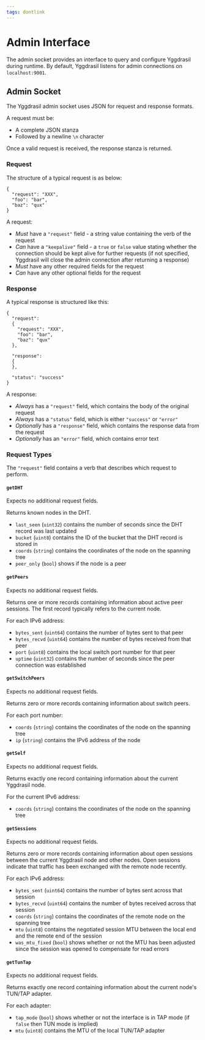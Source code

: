 ```yaml
---
tags: dontlink
---
```


# Admin Interface

The admin socket provides an interface to query and configure Yggdrasil during runtime. By default, Yggdrasil listens for admin connections on `localhost:9001`.

## Admin Socket

The Yggdrasil admin socket uses JSON for request and response formats.

A request must be:
- A complete JSON stanza
- Followed by a newline `\n` character

Once a valid request is received, the response stanza is returned.

### Request

The structure of a typical request is as below:
```
{
  "request": "XXX",
  "foo": "bar",
  "baz": "qux"
}
```

A request:
- *Must* have a `"request"` field - a string value containing the verb of the request
- *Can* have a `"keepalive"` field - a `true` or `false` value stating whether the connection should be kept alive for further requests (if not specified, Yggdrasil will close the admin connection after returning a response)
- *Must* have any other required fields for the request
- *Can* have any other optional fields for the request

### Response 

A typical response is structured like this:
```
{
  "request":
  {
    "request": "XXX",
    "foo": "bar",
    "baz": "qux"
  },
  
  "response":
  {
  },
  
  "status": "success"
}
```

A response:
- *Always* has a `"request"` field, which contains the body of the original request
- *Always* has a `"status"` field, which is either `"success"` or `"error"`
- *Optionally* has a `"response"` field, which contains the response data from the request
- *Optionally* has an `"error"` field, which contains error text

### Request Types

The `"request"` field contains a verb that describes which request to perform. 

#### `getDHT`

Expects no additional request fields.

Returns known nodes in the DHT.
- `last_seen` (`uint32`) contains the number of seconds since the DHT record was last updated
- `bucket` (`uint8`) contains the ID of the bucket that the DHT record is stored in
- `coords` (`string`) contains the coordinates of the node on the spanning tree
- `peer_only` (`bool`) shows if the node is a peer

#### `getPeers`

Expects no additional request fields.

Returns one or more records containing information about active peer sessions. The first record typically refers to the current node. 

For each IPv6 address:
- `bytes_sent` (`uint64`) contains the number of bytes sent to that peer
- `bytes_recvd` (`uint64`) contains the number of bytes received from that peer
- `port` (`uint8`) contains the local switch port number for that peer 
- `uptime` (`uint32`) contains the number of seconds since the peer connection was established

#### `getSwitchPeers`

Expects no additional request fields.

Returns zero or more records containing information about switch peers.

For each port number:
- `coords` (`string`) contains the coordinates of the node on the spanning tree
- `ip` (`string`) contains the IPv6 address of the node 

#### `getSelf`

Expects no additional request fields.

Returns exactly one record containing information about the current Yggdrasil node.

For the current IPv6 address:
- `coords` (`string`) contains the coordinates of the node on the spanning tree

#### `getSessions`

Expects no additional request fields.

Returns zero or more records containing information about open sessions between the current Yggdrasil node and other nodes. Open sessions indicate that traffic has been exchanged with the remote node recently.

For each IPv6 address:
- `bytes_sent` (`uint64`) contains the number of bytes sent across that session
- `bytes_recvd` (`uint64`) contains the number of bytes received across that session
- `coords` (`string`) contains the coordinates of the remote node on the spanning tree
- `mtu` (`uint8`) contains the negotiated session MTU between the local end and the remote end of the session
- `was_mtu_fixed` (`bool`) shows whether or not the MTU has been adjusted since the session was opened to compensate for read errors

#### `getTunTap`

Expects no additional request fields.

Returns exactly one record containing information about the current node's TUN/TAP adapter. 

For each adapter:
- `tap_mode` (`bool`) shows whether or not the interface is in TAP mode (if `false` then TUN mode is implied)
- `mtu` (`uint8`) contains the MTU of the local TUN/TAP adapter
